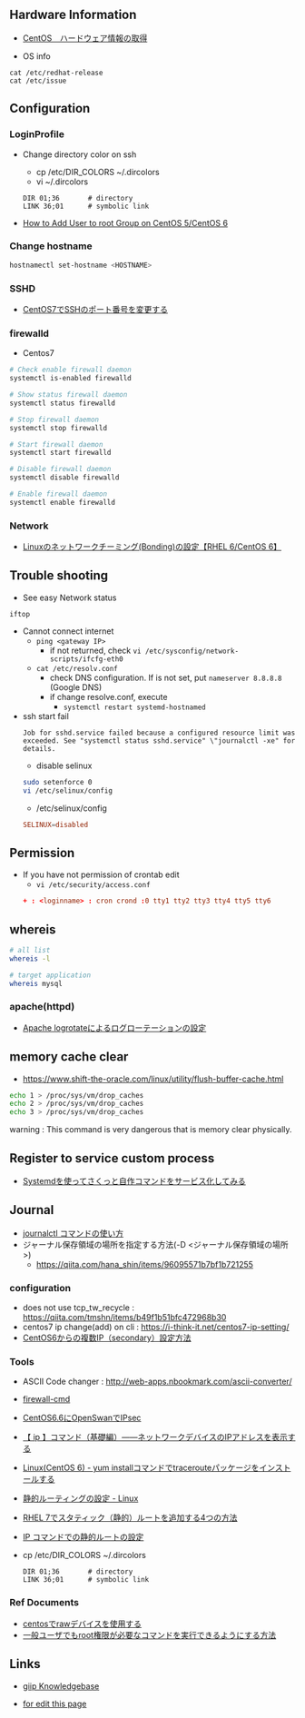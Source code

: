 ## Hardware Information

* [CentOS　ハードウェア情報の取得](https://ex1.m-yabe.com/archives/1881)

* OS info
```
cat /etc/redhat-release 
cat /etc/issue
```

## Configuration

### LoginProfile

* Change directory color on ssh
  * cp /etc/DIR_COLORS ~/.dircolors
  * vi ~/.dircolors
   ```vim
   DIR 01;36       # directory
   LINK 36;01      # symbolic link 
   ```

* [How to Add User to root Group on CentOS 5/CentOS 6](https://webhostinggeeks.com/howto/how-to-add-user-to-root-group-on-centos-5-7/)

### Change hostname

```sh
hostnamectl set-hostname <HOSTNAME>
```

### SSHD

* [CentOS7でSSHのポート番号を変更する](https://qiita.com/fk_2000/items/019b62818e34be973227)

### firewalld

* Centos7
```sh
# Check enable firewall daemon
systemctl is-enabled firewalld

# Show status firewall daemon
systemctl status firewalld

# Stop firewall daemon
systemctl stop firewalld

# Start firewall daemon
systemctl start firewalld

# Disable firewall daemon
systemctl disable firewalld

# Enable firewall daemon
systemctl enable firewalld

```

### Network

* [Linuxのネットワークチーミング(Bonding)の設定【RHEL 6/CentOS 6】](https://tech-mmmm.blogspot.com/2016/05/linuxbonding.html)

## Trouble shooting

* See easy Network status
```
iftop
```

* Cannot connect internet
  * `ping <gateway IP>`
    * if not returned, check `vi /etc/sysconfig/network-scripts/ifcfg-eth0`
  * `cat /etc/resolv.conf`
    * check DNS configuration. If is not set, put `nameserver 8.8.8.8` (Google DNS)
    * if change resolve.conf, execute 
      * `systemctl restart systemd-hostnamed`
* ssh start fail
  ```
  Job for sshd.service failed because a configured resource limit was exceeded. See "systemctl status sshd.service" \"journalctl -xe" for details.
  ```
  * disable selinux
  ```sh
  sudo setenforce 0
  vi /etc/selinux/config
  ```
  * /etc/selinux/config
  ```conf
  SELINUX=disabled
  ```


## Permission

* If you have not permission of crontab edit
  * `vi /etc/security/access.conf`
  ```conf
  + : <loginname> : cron crond :0 tty1 tty2 tty3 tty4 tty5 tty6
  ```

## whereis

```sh
# all list
whereis -l

# target application
whereis mysql
```

### apache(httpd)

* [Apache logrotateによるログローテーションの設定](https://itsakura.com/centos-apache-log)

## memory cache clear
* https://www.shift-the-oracle.com/linux/utility/flush-buffer-cache.html
```sh
echo 1 > /proc/sys/vm/drop_caches
echo 2 > /proc/sys/vm/drop_caches
echo 3 > /proc/sys/vm/drop_caches
```
warning : This command is very dangerous that is memory clear physically.

## Register to service custom process

* [Systemdを使ってさくっと自作コマンドをサービス化してみる](https://qiita.com/DQNEO/items/0b5d0bc5d3cf407cb7ff)

## Journal

* [journalctl コマンドの使い方](https://qiita.com/hana_shin/items/96095571b7bf1b721255)
* ジャーナル保存領域の場所を指定する方法(-D <ジャーナル保存領域の場所>)
  * https://qiita.com/hana_shin/items/96095571b7bf1b721255

### configuration

* does not use tcp_tw_recycle : https://qiita.com/tmshn/items/b49f1b51bfc472968b30
* centos7 ip change(add) on cli : https://i-think-it.net/centos7-ip-setting/
* [CentOS6からの複数IP（secondary）設定方法](https://www.server-memo.net/centos-settings/network/nic-secondary.html)

### Tools

* ASCII Code changer : http://web-apps.nbookmark.com/ascii-converter/

* [firewall-cmd](https://qiita.com/kenjjiijjii/items/1057af2dddc34022b09e)
* [CentOS6.6にOpenSwanでIPsec](http://kumakake.com/linux/3475)
* [【 ip 】コマンド（基礎編）――ネットワークデバイスのIPアドレスを表示する](https://atmarkit.itmedia.co.jp/ait/articles/1709/22/news019.html)
* [Linux(CentOS 6) - yum installコマンドでtracerouteパッケージをインストールする](https://nobuneko.com/blog/archives/2013/05/linux_centos_6_yum_install_traceroute.html)
* [静的ルーティングの設定 - Linux](https://qiita.com/kooohei/items/b0931ae210911cc52adc)
* [RHEL 7でスタティック（静的）ルートを追加する4つの方法](https://minory.org/linux-static-route.html)
* [IP コマンドでの静的ルートの設定](https://access.redhat.com/documentation/ja-jp/red_hat_enterprise_linux/7/html/networking_guide/sec-configuring_static_routes_with_ip_commands)
* cp /etc/DIR_COLORS ~/.dircolors
  ```vim
  DIR 01;36       # directory
  LINK 36;01      # symbolic link 
  ```

### Ref Documents

* [centosでrawデバイスを使用する](https://qiita.com/kuritayu/items/c8af2b15f98f9679c2d9)
* [一般ユーザでもroot権限が必要なコマンドを実行できるようにする方法](https://qiita.com/hana_shin/items/fe077d8910dba449b840)

## Links

* [giip Knowledgebase](https://github.com/LowyShin/KnowledgeBase/wiki)

* [for edit this page](https://github.com/LowyShin/KnowledgeBase/tree/master/wiki/CentOS/README.md)
